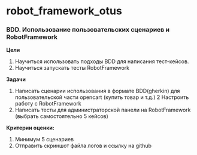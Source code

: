 # robot_framework_otus

### BDD. Использование пользовательских сценариев и RobotFramework

**Цели** 
1. Научиться использовать подходы BDD для написания тест-кейсов. 
2. Научиться запускать тесты RobotFramework

**Задачи**
1. Написать сценарии использования в формате BDD(gherkin) для пользовательской части opencart (купить товар и т.д.)
2 Настроить работу с RobotFramework
3. Написать тесты для администраторской панели на RobotFramework (выбрать самостоятельно 5 кейсов)


**Критерии оценки:** 
1. Минимум 5 сценариев
2. Отправить скриншот файла логов и ссылку на github